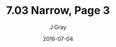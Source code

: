 ---
title: '7.03 Narrow, Page 3'
alt: 'Mysteries of the Arcana'
date: '2016-07-04'
author: 'J Gray'
artist: 'Tiffany'
chapter: '7 Tales of the Arcana'
filler: false
---